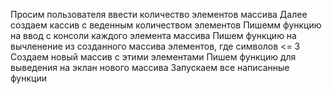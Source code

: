 Просим пользователя ввести количество элементов массива
Далее создаем кассив с веденным количеством элементов
Пишемм функцию на ввод с консоли каждого элемента массива
Пишем функцию на вычленение из созданного массива элементов, где символов <= 3
Создаем новый массив с этими элементами
Пишем функцию для выведения на эклан нового массива
Запускаем все написанные функции

